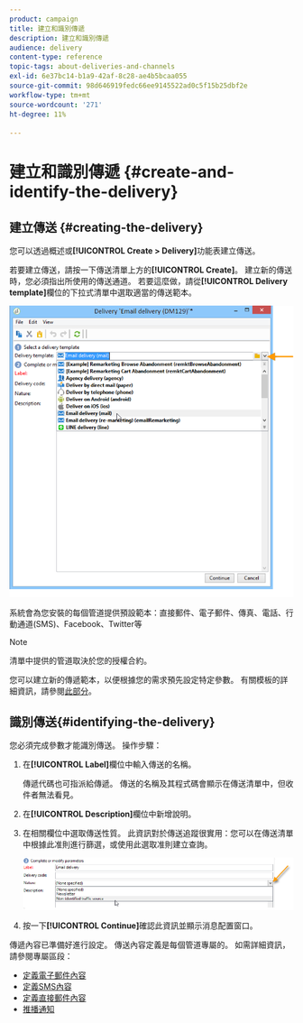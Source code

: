 ```yaml
---
product: campaign
title: 建立和識別傳遞
description: 建立和識別傳遞
audience: delivery
content-type: reference
topic-tags: about-deliveries-and-channels
exl-id: 6e37bc14-b1a9-42af-8c28-ae4b5bcaa055
source-git-commit: 98d646919fedc66ee9145522ad0c5f15b25dbf2e
workflow-type: tm+mt
source-wordcount: '271'
ht-degree: 11%

---
```


# 建立和識別傳遞 {#create-and-identify-the-delivery}

## 建立傳送 {#creating-the-delivery}

您可以透過概述或&#x200B;**[!UICONTROL Create > Delivery]**&#x200B;功能表建立傳送。


若要建立傳送，請按一下傳送清單上方的&#x200B;**[!UICONTROL Create]**。 建立新的傳送時，您必須指出所使用的傳送通道。 若要這麼做，請從&#x200B;**[!UICONTROL Delivery template]**&#x200B;欄位的下拉式清單中選取適當的傳送範本。

![](assets/s_ncs_user_wizard_email01_1.png)

系統會為您安裝的每個管道提供預設範本：直接郵件、電子郵件、傳真、電話、行動通道(SMS)、Facebook、Twitter等

>[!NOTE]
>
>清單中提供的管道取決於您的授權合約。

您可以建立新的傳遞範本，以便根據您的需求預先設定特定參數。 有關模板的詳細資訊，請參閱[此部分](../../delivery/using/about-templates.md)。

## 識別傳送{#identifying-the-delivery}

您必須完成參數才能識別傳送。 操作步驟：

1. 在&#x200B;**[!UICONTROL Label]**&#x200B;欄位中輸入傳送的名稱。

   傳遞代碼也可指派給傳遞。 傳送的名稱及其程式碼會顯示在傳送清單中，但收件者無法看見。

1. 在&#x200B;**[!UICONTROL Description]**&#x200B;欄位中新增說明。
1. 在相關欄位中選取傳送性質。 此資訊對於傳送追蹤很實用：您可以在傳送清單中根據此准則進行篩選，或使用此選取准則建立查詢。

   ![](assets/s_ncs_user_email_del_nature.png)

1. 按一下&#x200B;**[!UICONTROL Continue]**&#x200B;確認此資訊並顯示消息配置窗口。

傳遞內容已準備好進行設定。 傳送內容定義是每個管道專屬的。 如需詳細資訊，請參閱專屬區段：

* [定義電子郵件內容](../../delivery/using/defining-the-email-content.md)
* [定義SMS內容](../../delivery/using/sms-create.md#defining-the-sms-content)
* [定義直接郵件內容](../../delivery/using/defining-the-direct-mail-content.md)
* [推播通知](../../delivery/using/about-mobile-app-channel.md)
